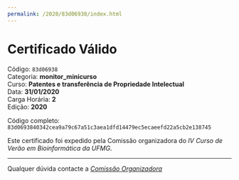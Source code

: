 ```yaml
---
permalink: /2020/83d06938/index.html
---
```


# Certificado Válido

Código: `83d06938`<br>
Categoria: **monitor_minicurso**<br>
Curso: **Patentes e transferência de Propriedade Intelectual**<br>
Data: **31/01/2020**<br>
Carga Horária: **2**<br>
Edição: **2020**<br>


Código completo: `83d0693840342cea9a79c67a51c3aea1dfd14479ec5ecaeefd22a5cb2e138745`


Este certificado foi expedido pela Comissão organizadora do *IV Curso de Verão em Bioinformática da UFMG*.

----

Qualquer dúvida contacte a [_Comissão Organizadora_](<mailto:cursobioinfoufmg@gmail.com$subject=[Certificados]>)

